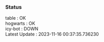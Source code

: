 ### Status


table : OK  
hogwarts : OK  
icy-bot : DOWN  
Latest Update : 2023-11-16 00:37:35.736230
